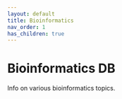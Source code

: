 ```yaml
---
layout: default
title: Bioinformatics
nav_order: 1
has_children: true
---
```


# Bioinformatics DB

Info on various bioinformatics topics.

